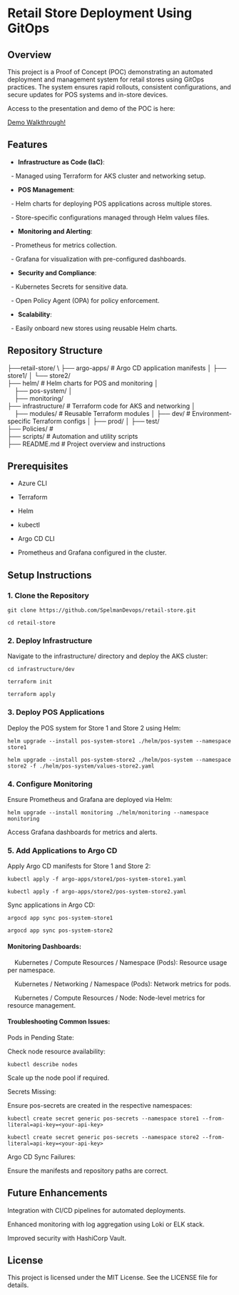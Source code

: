 # Retail Store Deployment Using GitOps

## Overview

This project is a Proof of Concept (POC) demonstrating an automated deployment and management system for retail stores using GitOps practices. The system ensures rapid rollouts, consistent configurations, and secure updates for POS systems and in-store devices.

Access to the presentation and demo of the POC is here: 

<a href="https://app.filmora.io/#/object/cubs7bktmqn905j788og?source=%7B%22product_id%22:%221901%22,%22product_page%22:%22share_url%22,%22product_version%22:%2214.2.4.10800%22%7D)" target="_blank">Demo Walkthrough!</a>

## Features

- **Infrastructure as Code (IaC)**: 

  - Managed using Terraform for AKS cluster and networking setup.

- **POS Management**:

  - Helm charts for deploying POS applications across multiple stores.

  - Store-specific configurations managed through Helm values files.

- **Monitoring and Alerting**:

  - Prometheus for metrics collection.

  - Grafana for visualization with pre-configured dashboards.

- **Security and Compliance**:

  - Kubernetes Secrets for sensitive data.

  - Open Policy Agent (OPA) for policy enforcement.

- **Scalability**:

  - Easily onboard new stores using reusable Helm charts.

## Repository Structure

├──retail-store/ \ 
    ├── argo-apps/ # Argo CD application manifests │ ├── store1/ │ └── store2/ \
  ├── helm/ # Helm charts for POS and monitoring │ \
      ├── pos-system/ │ \
      ├── monitoring/ \
  ├── infrastructure/ # Terraform code for AKS and networking │ \
      ├── modules/ # Reusable Terraform modules │ ├── dev/ # Environment-specific Terraform configs │ ├── prod/ │ ├── test/ \
  ├── Policies/ # \
  ├── scripts/ # Automation and utility scripts \
  ├── README.md # Project overview and instructions 

## Prerequisites

- Azure CLI

- Terraform

- Helm

- kubectl

- Argo CD CLI

- Prometheus and Grafana configured in the cluster.

## Setup Instructions

### 1. Clone the Repository
```
git clone https://github.com/SpelmanDevops/retail-store.git

cd retail-store
```
### 2. Deploy Infrastructure

Navigate to the infrastructure/ directory and deploy the AKS cluster:
```
cd infrastructure/dev

terraform init

terraform apply
```
### 3. Deploy POS Applications

Deploy the POS system for Store 1 and Store 2 using Helm:
```
helm upgrade --install pos-system-store1 ./helm/pos-system --namespace store1

helm upgrade --install pos-system-store2 ./helm/pos-system --namespace store2 -f ./helm/pos-system/values-store2.yaml
```
### 4. Configure Monitoring

Ensure Prometheus and Grafana are deployed via Helm:
```
helm upgrade --install monitoring ./helm/monitoring --namespace monitoring
```
Access Grafana dashboards for metrics and alerts.

### 5. Add Applications to Argo CD

Apply Argo CD manifests for Store 1 and Store 2:
```
kubectl apply -f argo-apps/store1/pos-system-store1.yaml

kubectl apply -f argo-apps/store2/pos-system-store2.yaml
```
Sync applications in Argo CD:
```
argocd app sync pos-system-store1

argocd app sync pos-system-store2
```
#### Monitoring Dashboards:

&nbsp;&nbsp;&nbsp;&nbsp;Kubernetes / Compute Resources / Namespace (Pods): Resource usage per namespace.

&nbsp;&nbsp;&nbsp;&nbsp;Kubernetes / Networking / Namespace (Pods): Network metrics for pods.

&nbsp;&nbsp;&nbsp;&nbsp;Kubernetes / Compute Resources / Node: Node-level metrics for resource management.

#### Troubleshooting Common Issues:

Pods in Pending State:

Check node resource availability:
```
kubectl describe nodes
```
Scale up the node pool if required.

Secrets Missing:

Ensure pos-secrets are created in the respective namespaces:
```
kubectl create secret generic pos-secrets --namespace store1 --from-literal=api-key=<your-api-key>

kubectl create secret generic pos-secrets --namespace store2 --from-literal=api-key=<your-api-key>
```
Argo CD Sync Failures:

Ensure the manifests and repository paths are correct.

## Future Enhancements

Integration with CI/CD pipelines for automated deployments.

Enhanced monitoring with log aggregation using Loki or ELK stack.

Improved security with HashiCorp Vault.

## License

This project is licensed under the MIT License. See the LICENSE file for details.


